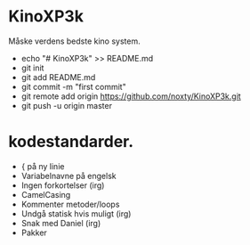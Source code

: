 # KinoXP3k

Måske verdens bedste kino system.


- echo "# KinoXP3k" >> README.md
- git init
- git add README.md
- git commit -m "first commit"
- git remote add origin https://github.com/noxty/KinoXP3k.git
- git push -u origin master


# kodestandarder.

- { på ny linie
- Variabelnavne på engelsk
- Ingen forkortelser (irg)
- CamelCasing
- Kommenter metoder/loops
- Undgå statisk hvis muligt (irg)
- Snak med Daniel (irg)
- Pakker